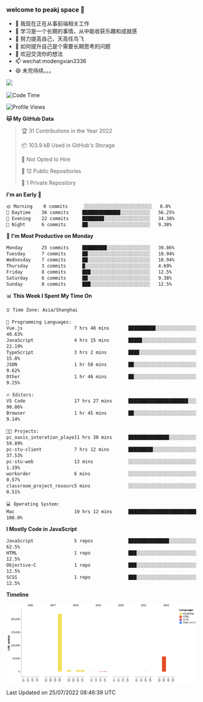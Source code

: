 ### welcome to peakj space 👋



- 🔭 我现在正在从事前端相关工作
- 🌱 学习是一个长期的事情，从中能收获乐趣和成就感
- 👯 努力提高自己，天高任鸟飞
- 🤔 如何提升自己是个需要长期思考的问题
- 💬 欢迎交流你的想法
- 📫 wechat:modengxian3336
- 😄 未完待续。。。

![](https://s2.ax1x.com/2019/06/28/ZKxc4J.jpg)

<!--START_SECTION:waka-->
![Code Time](http://img.shields.io/badge/Code%20Time-1%2C472%20hrs%2035%20mins-blue)

![Profile Views](http://img.shields.io/badge/Profile%20Views-0-blue)

**🐱 My GitHub Data** 

> 🏆 31 Contributions in the Year 2022
 > 
> 📦 103.9 kB Used in GitHub's Storage 
 > 
> 🚫 Not Opted to Hire
 > 
> 📜 12 Public Repositories 
 > 
> 🔑 1 Private Repository 
 > 
**I'm an Early 🐤** 

```text
🌞 Morning    0 commits      ░░░░░░░░░░░░░░░░░░░░░░░░░   0.0% 
🌆 Daytime    36 commits     ██████████████░░░░░░░░░░░   56.25% 
🌃 Evening    22 commits     ████████░░░░░░░░░░░░░░░░░   34.38% 
🌙 Night      6 commits      ██░░░░░░░░░░░░░░░░░░░░░░░   9.38%

```
📅 **I'm Most Productive on Monday** 

```text
Monday       25 commits     █████████░░░░░░░░░░░░░░░░   39.06% 
Tuesday      7 commits      ██░░░░░░░░░░░░░░░░░░░░░░░   10.94% 
Wednesday    7 commits      ██░░░░░░░░░░░░░░░░░░░░░░░   10.94% 
Thursday     3 commits      █░░░░░░░░░░░░░░░░░░░░░░░░   4.69% 
Friday       8 commits      ███░░░░░░░░░░░░░░░░░░░░░░   12.5% 
Saturday     6 commits      ██░░░░░░░░░░░░░░░░░░░░░░░   9.38% 
Sunday       8 commits      ███░░░░░░░░░░░░░░░░░░░░░░   12.5%

```


📊 **This Week I Spent My Time On** 

```text
⌚︎ Time Zone: Asia/Shanghai

💬 Programming Languages: 
Vue.js                   7 hrs 48 mins       ██████████░░░░░░░░░░░░░░░   40.63% 
JavaScript               4 hrs 15 mins       █████░░░░░░░░░░░░░░░░░░░░   22.19% 
TypeScript               3 hrs 2 mins        ████░░░░░░░░░░░░░░░░░░░░░   15.8% 
JSON                     1 hr 50 mins        ██░░░░░░░░░░░░░░░░░░░░░░░   9.62% 
Other                    1 hr 46 mins        ██░░░░░░░░░░░░░░░░░░░░░░░   9.25%

🔥 Editors: 
VS Code                  17 hrs 27 mins      ██████████████████████░░░   90.86% 
Browser                  1 hr 45 mins        ██░░░░░░░░░░░░░░░░░░░░░░░   9.14%

🐱‍💻 Projects: 
pc_oasis_interation_playe11 hrs 30 mins      ███████████████░░░░░░░░░░   59.89% 
pc-stu-client            7 hrs 12 mins       █████████░░░░░░░░░░░░░░░░   37.53% 
pc-stu-web               13 mins             ░░░░░░░░░░░░░░░░░░░░░░░░░   1.19% 
workorder                6 mins              ░░░░░░░░░░░░░░░░░░░░░░░░░   0.57% 
classroom_project_resourc5 mins              ░░░░░░░░░░░░░░░░░░░░░░░░░   0.51%

💻 Operating System: 
Mac                      19 hrs 12 mins      █████████████████████████   100.0%

```

**I Mostly Code in JavaScript** 

```text
JavaScript               5 repos             ███████████████░░░░░░░░░░   62.5% 
HTML                     1 repo              ███░░░░░░░░░░░░░░░░░░░░░░   12.5% 
Objective-C              1 repo              ███░░░░░░░░░░░░░░░░░░░░░░   12.5% 
SCSS                     1 repo              ███░░░░░░░░░░░░░░░░░░░░░░   12.5%

```


**Timeline**

![Chart not found](https://raw.githubusercontent.com/PeakJ/PeakJ/master/charts/bar_graph.png) 


 Last Updated on 25/07/2022 08:46:39 UTC
<!--END_SECTION:waka-->
